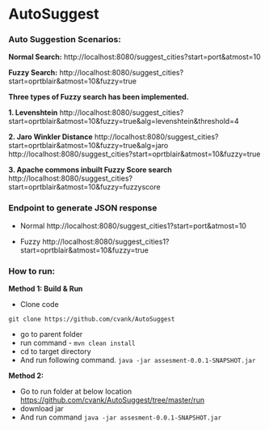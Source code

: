 # AutoSuggest

### Auto Suggestion Scenarios:
**Normal Search:**
http://localhost:8080/suggest_cities?start=port&atmost=10

**Fuzzy Search:**
http://localhost:8080/suggest_cities?start=oprtblair&atmost=10&fuzzy=true

**Three types of Fuzzy search has been implemented.**

**1. Levenshtein**
http://localhost:8080/suggest_cities?start=oprtblair&atmost=10&fuzzy=true&alg=levenshtein&threshold=4

**2. Jaro Winkler Distance**
http://localhost:8080/suggest_cities?start=oprtblair&atmost=10&fuzzy=true&alg=jaro
http://localhost:8080/suggest_cities?start=oprtblair&atmost=10&fuzzy=true

**3. Apache commons inbuilt Fuzzy Score search**
http://localhost:8080/suggest_cities?start=oprtblair&atmost=10&fuzzy=fuzzyscore


### Endpoint to generate JSON response
* Normal
http://localhost:8080/suggest_cities1?start=port&atmost=10

* Fuzzy
http://localhost:8080/suggest_cities1?start=oprtblair&atmost=10&fuzzy=true


### How to run:

**Method 1: Build & Run**
* Clone code 
```
git clone https://github.com/cvank/AutoSuggest
```
* go to parent folder
* run command - ```mvn clean install```
* cd to target directory
* And run following command.
```java -jar assesment-0.0.1-SNAPSHOT.jar```

**Method 2:**
* Go to run folder at below location
https://github.com/cvank/AutoSuggest/tree/master/run
* download jar
* And run command
```java -jar assesment-0.0.1-SNAPSHOT.jar```
